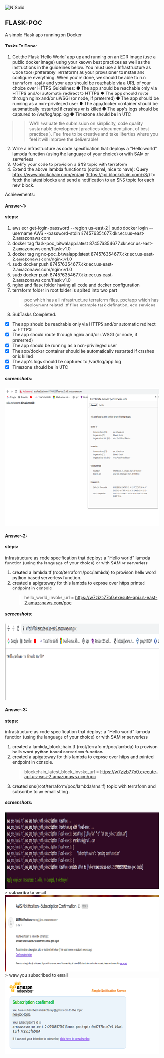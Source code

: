 ![N|Solid](https://i.ibb.co/QcVg3gb/circle-cropped.png)
## FLASK-POC
A simple Flask app running on Docker.

#### Tasks To Done: 

1. Get the Flask 'Hello World' app up and running on an ECR image (use a public docker image)
using your known best practices as well as the instructions in the guidelines below.
You must use a Infrastructure as Code tool (preferably Terraform) as your provisioner to
install and configure everything.
When you're done, we should be able to run `terraform apply` and your app should be
reachable via a URL of your choice over HTTPS
Guidelines:
● The app should be reachable only via HTTPS and/or automatic redirect to HTTPS
● The app should route through nginx and/or uWSGI (or node, if preferred)
● The app should be running as a non-privileged user
● The app/docker container should be automatically restarted if crashes or is killed
● The app's logs should be captured to /var/log/app.log
● Timezone should be in UTC
>> We'll evaluate the submission on simplicity, code quality, sustainable development practices
(documentation, of best practices ). Feel free to be creative and take liberties where you feel it
will improve the deliverable!
2. Write a infrastructure as code specification that deploys a "Hello world" lambda function
(using the language of your choice) or with SAM or serverless
3. Modify your code to provision a SNS topic with terraform
4. Extend the above lambda function to (optional, nice to have):
Query https://www.blockchain.com/en/api (https://api.blockchain.com/v3/) to fetch the
latest blocks and send a notification to an SNS topic for each new block.

Achievements:

#### Answer-1:
#### steps: 
1. aws ecr get-login-password --region us-east-2 | sudo docker login --username AWS --password-stdin 874576354677.dkr.ecr.us-east-2.amazonaws.com
2. docker tag flask-poc_bitwalapp:latest 874576354677.dkr.ecr.us-east-2.amazonaws.com/flask:v1.0
3. docker tag nginx-poc_bitwalapp:latest 874576354677.dkr.ecr.us-east-2.amazonaws.com/nginx:v1.0
4. sudo docker push 874576354677.dkr.ecr.us-east-2.amazonaws.com/nginx:v1.0
5. sudo docker push 874576354677.dkr.ecr.us-east-2.amazonaws.com/flask:v1.0
6. nginx and flask folder having all code and docker configuration
7. terraform folder in root folder is splited into two part
    > poc which has all infrastructure terraform files.
    > poc/app which has deployment related .tf files example task defination, ecs services
8. SubTasks Completed.
- [x] The app should be reachable only via HTTPS and/or automatic redirect to HTTPS
- [x] The app should route through nginx and/or uWSGI (or node, if preferred)
- [x] The app should be running as a non-privileged user
- [x] The app/docker container should be automatically restarted if crashes or is killed
- [x] The app's logs should be captured to /var/log/app.log
- [x] Timezone should be in UTC

##### screenshots:
<p float="left"><a> <img src="https://github.com/amar-khan/assignment-poc/blob/main/screenshots/screenshot1.png"  height="450" /> </a></p>

#### Answer-2:
#### steps: 
infrastructure as code specification that deploys a ​"Hello world" lambda function
(using the language of your choice) or with SAM or serverless
1. created a lambda.tf (root/terraform/poc/lambda) to provison hello word python based serverless function.
2. created a apigateway for this lambda to expose over https printed endpoint in console
    > hello_world_invoke_url = https://w7zizb77o0.execute-api.us-east-2.amazonaws.com/poc
##### screenshots:
<p float="left"><a> <img src="https://github.com/amar-khan/assignment-poc/blob/main/screenshots/image_2021_01_14T14_47_17_084Z.png"  height="250" /> </a></p>

#### Answer-3:
#### steps: 
infrastructure as code specification that deploys a ​"Hello world" lambda function
(using the language of your choice) or with SAM or serverless
1. created a lambda_blockchain.tf (root/terraform/poc/lambda) to provison hello word python based serverless function.
2. created a apigateway for this lambda to expose over https and printed endpoint in console.
    > blockchain_latest_block_invoke_url = https://w7zizb77o0.execute-api.us-east-2.amazonaws.com/poc
3. created sns(root/terraform/poc/lambda/sns.tf) topic with terraform and subscribe to an email string .
##### screenshots:
<p float="left">
<a> <img src="https://github.com/amar-khan/assignment-poc/blob/main/screenshots/image_2021_01_14T17_24_34_220Z.png"  height="250" /> </a>
> subscribe to email
<a> <img src="https://github.com/amar-khan/assignment-poc/blob/main/screenshots/image_2021_01_14T17_26_00_268Z.png"  height="250" /> </a>
> waw you subscribed to email
<a> <img src="https://github.com/amar-khan/assignment-poc/blob/main/screenshots/image_2021_01_14T17_26_14_402Z.png"  height="250" /> </a>
</p>
